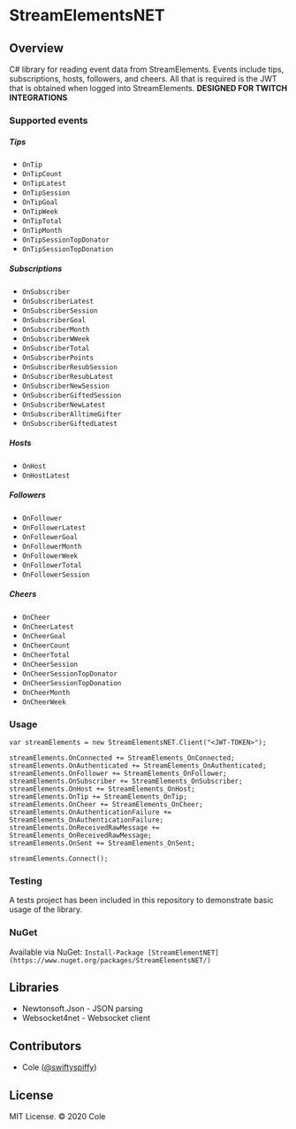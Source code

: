 # StreamElementsNET

## Overview
C# library for reading event data from StreamElements. Events include tips, subscriptions, hosts, followers, and cheers. All that is required is the JWT that is obtained when logged into StreamElements. **DESIGNED FOR TWITCH INTEGRATIONS**

### Supported events
##### Tips
- `OnTip`
- `OnTipCount`
- `OnTipLatest`
- `OnTipSession`
- `OnTipGoal`
- `OnTipWeek`
- `OnTipTotal`
- `OnTipMonth`
- `OnTipSessionTopDonator`
- `OnTipSessionTopDonation`

##### Subscriptions
- `OnSubscriber`
- `OnSubscriberLatest`
- `OnSubscriberSession`
- `OnSubscriberGoal`
- `OnSubscriberMonth`
- `OnSubscriberWWeek`
- `OnSubscriberTotal`
- `OnSubscriberPoints`
- `OnSubscriberResubSession`
- `OnSubscriberResubLatest`
- `OnSubscriberNewSession`
- `OnSubscriberGiftedSession`
- `OnSubscriberNewLatest`
- `OnSubscriberAlltimeGifter`
- `OnSubscriberGiftedLatest`

##### Hosts
- `OnHost`
- `OnHostLatest`

##### Followers 
- `OnFollower`
- `OnFollowerLatest`
- `OnFollowerGoal`
- `OnFollowerMonth`
- `OnFollowerWeek`
- `OnFollowerTotal`
- `OnFollowerSession`

##### Cheers
- `OnCheer`
- `OnCheerLatest`
- `OnCheerGoal`
- `OnCheerCount`
- `OnCheerTotal`
- `OnCheerSession`
- `OnCheerSessionTopDonator`
- `OnCheerSessionTopDonation`
- `OnCheerMonth`
- `OnCheerWeek`

### Usage
```
var streamElements = new StreamElementsNET.Client("<JWT-TOKEN>");

streamElements.OnConnected += StreamElements_OnConnected;
streamElements.OnAuthenticated += StreamElements_OnAuthenticated;
streamElements.OnFollower += StreamElements_OnFollower;
streamElements.OnSubscriber += StreamElements_OnSubscriber;
streamElements.OnHost += StreamElements_OnHost;
streamElements.OnTip += StreamElements_OnTip;
streamElements.OnCheer += StreamElements_OnCheer;
streamElements.OnAuthenticationFailure += StreamElements_OnAuthenticationFailure;
streamElements.OnReceivedRawMessage += StreamElements_OnReceivedRawMessage;
streamElements.OnSent += StreamElements_OnSent;

streamElements.Connect();
```

### Testing
A tests project has been included in this repository to demonstrate basic usage of the library.

### NuGet
Available via NuGet: `Install-Package [StreamElementNET](https://www.nuget.org/packages/StreamElementsNET/)`

## Libraries
- Newtonsoft.Json - JSON parsing
- Websocket4net - Websocket client

## Contributors
 * Cole ([@swiftyspiffy](http://twitter.com/swiftyspiffy))
 
## License
MIT License. &copy; 2020 Cole
